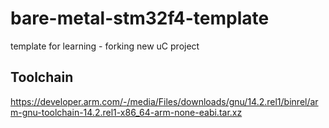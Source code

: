 # bare-metal-stm32f4-template
template for learning - forking new uC project

## Toolchain
https://developer.arm.com/-/media/Files/downloads/gnu/14.2.rel1/binrel/arm-gnu-toolchain-14.2.rel1-x86_64-arm-none-eabi.tar.xz
